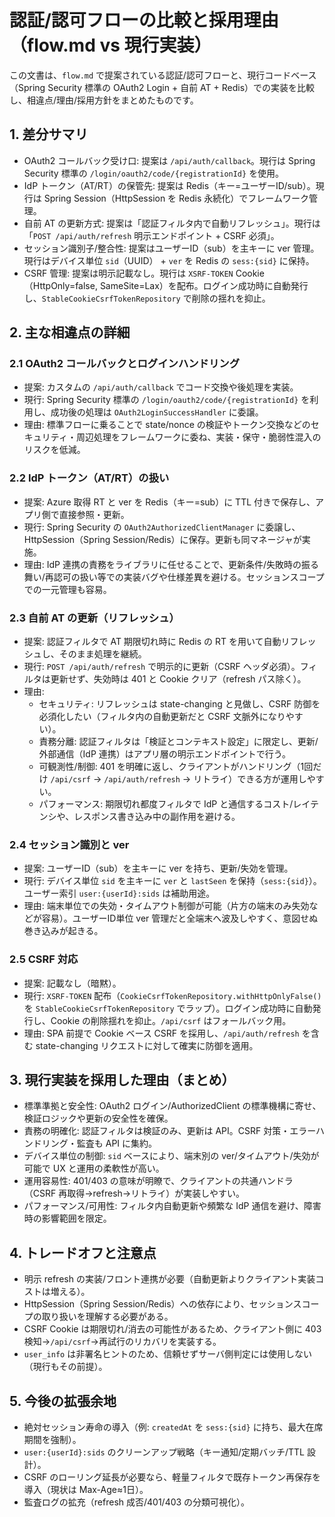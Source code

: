 # 認証/認可フローの比較と採用理由（flow.md vs 現行実装）

この文書は、`flow.md` で提案されている認証/認可フローと、現行コードベース（Spring Security 標準の OAuth2 Login + 自前 AT + Redis）での実装を比較し、相違点/理由/採用方針をまとめたものです。

## 1. 差分サマリ
- OAuth2 コールバック受け口: 提案は `/api/auth/callback`。現行は Spring Security 標準の `/login/oauth2/code/{registrationId}` を使用。
- IdP トークン（AT/RT）の保管先: 提案は Redis（キー=ユーザーID/sub）。現行は Spring Session（HttpSession を Redis 永続化）でフレームワーク管理。
- 自前 AT の更新方式: 提案は「認証フィルタ内で自動リフレッシュ」。現行は「`POST /api/auth/refresh` 明示エンドポイント + CSRF 必須」。
- セッション識別子/整合性: 提案はユーザーID（sub）を主キーに ver 管理。現行はデバイス単位 `sid`（UUID） + `ver` を Redis の `sess:{sid}` に保持。
- CSRF 管理: 提案は明示記載なし。現行は `XSRF-TOKEN` Cookie（HttpOnly=false, SameSite=Lax）を配布。ログイン成功時に自動発行し、`StableCookieCsrfTokenRepository` で削除の揺れを抑止。

## 2. 主な相違点の詳細

### 2.1 OAuth2 コールバックとログインハンドリング
- 提案: カスタムの `/api/auth/callback` でコード交換や後処理を実装。
- 現行: Spring Security 標準の `/login/oauth2/code/{registrationId}` を利用し、成功後の処理は `OAuth2LoginSuccessHandler` に委譲。
- 理由: 標準フローに乗ることで state/nonce の検証やトークン交換などのセキュリティ・周辺処理をフレームワークに委ね、実装・保守・脆弱性混入のリスクを低減。

### 2.2 IdP トークン（AT/RT）の扱い
- 提案: Azure 取得 RT と ver を Redis（キー=sub）に TTL 付きで保存し、アプリ側で直接参照・更新。
- 現行: Spring Security の `OAuth2AuthorizedClientManager` に委譲し、HttpSession（Spring Session/Redis）に保存。更新も同マネージャが実施。
- 理由: IdP 連携の責務をライブラリに任せることで、更新条件/失敗時の振る舞い/再認可の扱い等での実装バグや仕様差異を避ける。セッションスコープでの一元管理も容易。

### 2.3 自前 AT の更新（リフレッシュ）
- 提案: 認証フィルタで AT 期限切れ時に Redis の RT を用いて自動リフレッシュし、そのまま処理を継続。
- 現行: `POST /api/auth/refresh` で明示的に更新（CSRF ヘッダ必須）。フィルタは更新せず、失効時は 401 と Cookie クリア（refresh パス除く）。
- 理由:
  - セキュリティ: リフレッシュは state-changing と見做し、CSRF 防御を必須化したい（フィルタ内の自動更新だと CSRF 文脈外になりやすい）。
  - 責務分離: 認証フィルタは「検証とコンテキスト設定」に限定し、更新/外部通信（IdP 連携）はアプリ層の明示エンドポイントで行う。
  - 可観測性/制御: 401 を明確に返し、クライアントがハンドリング（1回だけ `/api/csrf` → `/api/auth/refresh` → リトライ）できる方が運用しやすい。
  - パフォーマンス: 期限切れ都度フィルタで IdP と通信するコスト/レイテンシや、レスポンス書き込み中の副作用を避ける。

### 2.4 セッション識別と ver
- 提案: ユーザーID（sub）を主キーに ver を持ち、更新/失効を管理。
- 現行: デバイス単位 `sid` を主キーに `ver` と `lastSeen` を保持（`sess:{sid}`）。ユーザー索引 `user:{userId}:sids` は補助用途。
- 理由: 端末単位での失効・タイムアウト制御が可能（片方の端末のみ失効などが容易）。ユーザーID単位 ver 管理だと全端末へ波及しやすく、意図せぬ巻き込みが起きる。

### 2.5 CSRF 対応
- 提案: 記載なし（暗黙）。
- 現行: `XSRF-TOKEN` 配布（`CookieCsrfTokenRepository.withHttpOnlyFalse()` を `StableCookieCsrfTokenRepository` でラップ）。ログイン成功時に自動発行し、Cookie の削除揺れを抑止。`/api/csrf` はフォールバック用。
- 理由: SPA 前提で Cookie ベース CSRF を採用し、`/api/auth/refresh` を含む state-changing リクエストに対して確実に防御を適用。

## 3. 現行実装を採用した理由（まとめ）
- 標準準拠と安全性: OAuth2 ログイン/AuthorizedClient の標準機構に寄せ、検証ロジックや更新の安全性を確保。
- 責務の明確化: 認証フィルタは検証のみ、更新は API。CSRF 対策・エラーハンドリング・監査も API に集約。
- デバイス単位の制御: `sid` ベースにより、端末別の ver/タイムアウト/失効が可能で UX と運用の柔軟性が高い。
- 運用容易性: 401/403 の意味が明瞭で、クライアントの共通ハンドラ（CSRF 再取得→refresh→リトライ）が実装しやすい。
- パフォーマンス/可用性: フィルタ内自動更新や頻繁な IdP 通信を避け、障害時の影響範囲を限定。

## 4. トレードオフと注意点
- 明示 refresh の実装/フロント連携が必要（自動更新よりクライアント実装コストは増える）。
- HttpSession（Spring Session/Redis）への依存により、セッションスコープの取り扱いを理解する必要がある。
- CSRF Cookie は期限切れ/消去の可能性があるため、クライアント側に 403 検知→`/api/csrf`→再試行のリカバリを実装する。
- `user_info` は非署名ヒントのため、信頼せずサーバ側判定には使用しない（現行もその前提）。

## 5. 今後の拡張余地
- 絶対セッション寿命の導入（例: `createdAt` を `sess:{sid}` に持ち、最大在席期間を強制）。
- `user:{userId}:sids` のクリーンアップ戦略（キー通知/定期バッチ/TTL 設計）。
- CSRF のローリング延長が必要なら、軽量フィルタで既存トークン再保存を導入（現状は Max-Age≈1日）。
- 監査ログの拡充（refresh 成否/401/403 の分類可視化）。


